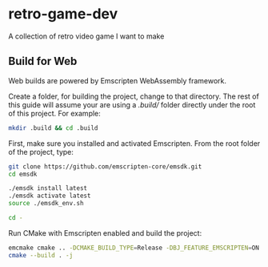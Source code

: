 # retro-game-dev

A collection of retro video game I want to make

## Build for Web

Web builds are powered by Emscripten WebAssembly framework.

Create a folder, for building the project, change to that directory.
The rest of this guide will assume your are using a _.build/_ folder directly under the root of this project.
For example:

```sh
mkdir .build && cd .build
```

First, make sure you installed and activated Emscripten.
From the root folder of the project, type:

```sh
git clone https://github.com/emscripten-core/emsdk.git
cd emsdk

./emsdk install latest
./emsdk activate latest
source ./emsdk_env.sh

cd -
```

Run CMake with Emscripten enabled and build the project:

```sh
emcmake cmake .. -DCMAKE_BUILD_TYPE=Release -DBJ_FEATURE_EMSCRIPTEN=ON
cmake --build . -j
```



